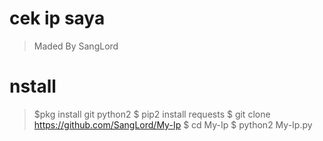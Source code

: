 # cek ip saya
> Maded By SangLord

# nstall
> $pkg install git python2
> $ pip2 install requests
> $ git clone https://github.com/SangLord/My-Ip
> $ cd My-Ip
> $ python2 My-Ip.py

